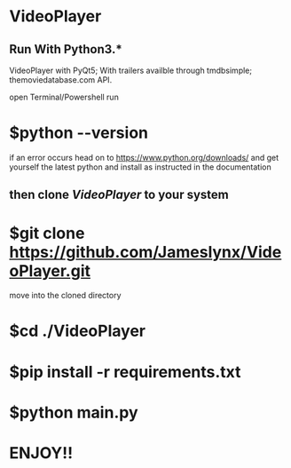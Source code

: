 # VideoPlayer
## Run With Python3.*
VideoPlayer with PyQt5; With trailers availble through tmdbsimple;
themoviedatabase.com API.

open Terminal/Powershell run
# $python --version

if an error occurs head on to https://www.python.org/downloads/ and get yourself the latest python and install as instructed in the documentation

## then clone *VideoPlayer* to your system
# $git clone **https://github.com/Jameslynx/VideoPlayer.git**

move into the cloned directory
# $cd ./VideoPlayer
# $pip install -r requirements.txt
# $python main.py
# ENJOY!!

